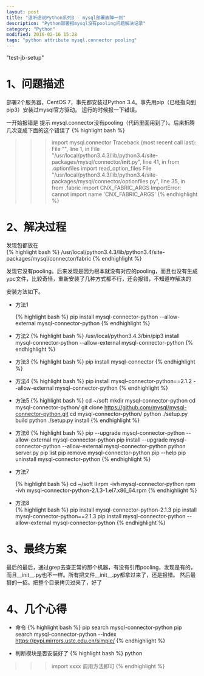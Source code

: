 ```yaml
---
layout: post
title: "道听途说Python系列3 - mysql部署故障一则"
description: "Python部署报mysql没有pooling问题解决记录"
category: "Python"
modified: 2016-02-16 15:28
tags: "python attribute mysql.connector pooling"
---
```

"test-jb-setup"

# 1、问题描述

  部署2个服务器，CentOS 7，事先都安装过Python 3.4。事先用pip（已经指向到pip3）安装过mysql官方驱动。
  运行的时候报一下错误。
  
  一开始报错是 提示 mysql.connector没有pooling（代码里面用到了）。后来折腾几次变成下面的这个错误了
     {% highlight bash %}  
  >>> import mysql.connector
Traceback (most recent call last):
  File "<stdin>", line 1, in <module>
  File "/usr/local/python3.4.3/lib/python3.4/site-packages/mysql/connector/__init__.py", line 41, in <module>
    from .optionfiles import read_option_files
  File "/usr/local/python3.4.3/lib/python3.4/site-packages/mysql/connector/optionfiles.py", line 35, in <module>
    from .fabric import CNX_FABRIC_ARGS
ImportError: cannot import name 'CNX_FABRIC_ARGS'
    {% endhighlight %} 

# 2、解决过程

  发现包都放在  
     {% highlight bash %} 
	/usr/local/python3.4.3/lib/python3.4/site-packages/mysql/connector/fabric
 	{% endhighlight %} 

发现它没有pooling。后来发现是因为根本就没有对应的pooling，而且也没有生成ypc文件，比较奇怪，重新安装了几种方式都不行，还会报错，不知道咋解决的



安装方法如下。

* 方法1
   
   {% highlight bash %} 
  	pip install mysql-connector-python --allow-external mysql-connector-python
   {% endhighlight %} 
    
* 方法2
   {% highlight bash %} 
	/usr/local/python3.4.3/bin/pip3 install mysql-connector-python --allow-external mysql-connector-python
   {% endhighlight %} 

* 方法3
   {% highlight bash %} 
	pip install mysql-connector
   {% endhighlight %} 
    
* 方法4
   {% highlight bash %} 
	pip install mysql-connector-python==2.1.2 --allow-external mysql-connector-python
   {% endhighlight %} 
    
* 方法5
   {% highlight bash %} 
  cd ~/soft
  mkdir mysql-connector-python
  cd mysql-connector-python/
  git clone https://github.com/mysql/mysql-connector-python.git
  cd mysql-connector-python/
  python ./setup.py build
  python ./setup.py install
  {% endhighlight %} 

* 方法6
   {% highlight bash %} 
   pip --upgrade mysql-connector-python --allow-external mysql-connector-python
   pip install --upgrade mysql-connector-python --allow-external mysql-connector-python
   python server.py 
   pip list
   pip remove mysql-connector-python
   pip --help
   pip uninstall mysql-connector-python
    {% endhighlight %}    
    
* 方法7
  
    {% highlight bash %} 
    cd ~/soft
    ll
    rpm -ivh mysql-connector-python
    rpm -ivh mysql-connector-python-2.1.3-1.el7.x86_64.rpm 
    {% endhighlight %} 

* 方法8  
   {% highlight bash %} 
    pip install mysql-connector-python-2.1.3
    pip install mysql-connector-python==2.1.3
    pip install mysql-connector-python --allow-external mysql-connector-python
   {% endhighlight %} 

# 3、最终方案
   最后的最后，通过grep去查正常的那个机器，有没有引用pooling，发现是有的，而且__init__.py也不一样。所有把文件__init__.py都拿过来了，还是报错。
   然后最狠的一招。把整个目录拷贝过来了，好了

# 4、几个心得

* 命令
{% highlight bash %} 
pip search mysql-connector-python
pip search mysql-connector-python --index https://pypi.mirrors.ustc.edu.cn/simple/
{% endhighlight %}  
  
* 判断模块是否安装好了
{% highlight bash %} 
python
>>> import xxxx
调用方法即可
{% endhighlight %}  